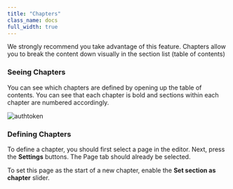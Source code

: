 ```yaml
---
title: "Chapters"
class_name: docs
full_width: true
---
```


We strongly recommend you take advantage of this feature. Chapters allow you to break the content down visually in the section list (table of contents)


### Seeing Chapters
You can see which chapters are defined by opening up the table of contents. You can see that each chapter is bold and sections within each chapter are numbered accordingly.

<img alt="authtoken" src="/img/docs/guides/chapter.png" class="simple"/>

### Defining Chapters
To define a chapter, you should first select a page in the editor. Next, press the **Settings** buttons. The Page tab should already be selected.

To set this page as the start of a new chapter, enable the **Set section as chapter** slider.

